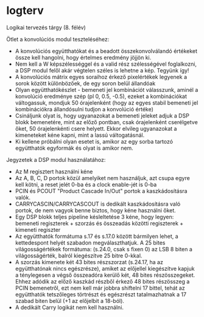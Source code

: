 # logterv
Logikai tervezés tárgy (8. félév)

Ötlet a konvolúciós modul teszteléséhez:
 - A konvolúciós együtthatókat és a beadott összekonvolválandó értékeket össze kell hangolni, hogy értelmes eredmény jöjjön ki.<br/>
 - Nem kell a W képszélességgel és a valid rész szélességével foglalkozni, a DSP modul felől akár végtelen széles is lehetne a kép. Tegyünk így!<br/>
 - A konvolúciós mátrix egyes soraihoz érkező pixelértékek legyenek a sorok között különbözőek, de egy soron belül állandóak<br/>
 - Olyan együtthatókészlet - bemeneti jel kombinációt válasszunk, aminél a konvolúció eredménye szép (pl 0, 0.5, -0.5), ezeket a kombinációkat váltogassuk, mondjuk 50 órajelenként (hogy az egyes stabil bemeneti jel kombinációkra állandósulni tudjon a konvolúció értéke)<br/>
 - Csináljunk olyat is, hogy ugyanazokat a bemeneti jeleket adjuk a DSP blokk bemenetére, mint az előző pontban, csak órajelenként cserélgetve őket, 50 órajelenkénti csere helyett. Ekkor elvileg ugyanazokat a kimeneteket kéne kapni, mint a lassú váltogatásnál.<br/>
- Ki kellene próbálni olyan esetet is, amikor az egy sorba tartozó együtthatók egyformák és olyat is amikor nem.<br/>


Jegyzetek a DSP modul használatához:
 - Az M regisztert használni kéne<br/>
 - Az A, B, C, D portok közül amelyiket nem használjuk, azt csupa egyre kell kötni, a reset jelét 0-ba és a clock enable-jét is 0-ba<br/>
 - PCIN és PCOUT "Product Cascade In/Out" portok a kaszkádosításra valók.<br/>
 - CARRYCASCIN/CARRYCASCOUT is dedikált kaszkádosításra való portok, de nem vagyok benne biztos, hogy kéne használni őket.<br/>
 - Egy DSP blokk teljes pipeline késleltetése 3 kéne, hogy legyen: bemeneti regiszterek + szorzás és összeadás közötti regiszterek + kimeneti regiszter<br/>
 - Az együtthatók formátuma s.17 és s.17.0 között bármilyen lehet, a kettedespont helyét szabadon megválaszthatjuk. A 25 bites világosságértékek formátuma: (s.24.0, csak s fixen 0) az LSB 8 biten a világosságérték, balról kiegészítve 25 bitre 0-kkal.<br/>
 - A szorzás kimenete két 43 bites részszorzat (s.24.17, ha az együtthatónak nincs egészrésze), amiket az előjellel kiegészítve kapjuk a ténylegesen a végső összeadóra kerülő két, 48 bites részösszegeket. Ehhez adódik az előző kaszkád részből érkező 48 bites részösszeg a PCIN bemenetről, ezt nem kell már jobbra shiftelni 17 bittel, tehát az együtthatók tetszőleges törtrészt és egészrészt tatalmazhatnak a 17 szabad biten belül (+1 az előjelbit a 18-ból).<br/>
 - A dedikált Carry logikát nem kell használni.<br/>
